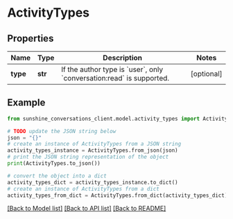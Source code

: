 # ActivityTypes


## Properties

Name | Type | Description | Notes
------------ | ------------- | ------------- | -------------
**type** | **str** | If the author type is &#x60;user&#x60;, only &#x60;conversation:read&#x60; is supported. | [optional] 

## Example

```python
from sunshine_conversations_client.model.activity_types import ActivityTypes

# TODO update the JSON string below
json = "{}"
# create an instance of ActivityTypes from a JSON string
activity_types_instance = ActivityTypes.from_json(json)
# print the JSON string representation of the object
print(ActivityTypes.to_json())

# convert the object into a dict
activity_types_dict = activity_types_instance.to_dict()
# create an instance of ActivityTypes from a dict
activity_types_from_dict = ActivityTypes.from_dict(activity_types_dict)
```
[[Back to Model list]](../README.md#documentation-for-models) [[Back to API list]](../README.md#documentation-for-api-endpoints) [[Back to README]](../README.md)


